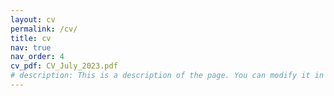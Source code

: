 ```yaml
---
layout: cv
permalink: /cv/
title: cv
nav: true
nav_order: 4
cv_pdf: CV_July_2023.pdf
# description: This is a description of the page. You can modify it in 'pages/_cv.md'. You can also change or remove the top pdf download button.
---
```

